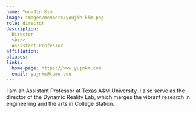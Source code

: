```yaml
---
name: You-Jin Kim
image: images/members/youjin-kim.png
role: director
description:
  Director
  <br/>
  Assistant Professor
affiliation:
aliases:
links:
  home-page: https://www.yujnkm.com
  email: yujnkm@tamu.edu
---
```


I am an Assistant Professor at Texas A&M University. I also serve as the director of the Dynamic Reality Lab, which merges the vibrant research in engineering and the arts in College Station.
